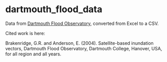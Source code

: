 # dartmouth_flood_data

Data from [Dartmouth Flood Observatory](https://www.dartmouth.edu/~floods/Dataaccess.htm), converted from Excel to a CSV.

Cited work is here:

Brakenridge, G.R. and Anderson, E. (2004). Satellite-based inundation vectors, Dartmouth Flood Observatory, Dartmouth College, Hanover, USA, for all region and all years.
